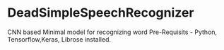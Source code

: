 # DeadSimpleSpeechRecognizer
CNN based Minimal model for recognizing word
Pre-Requisits - Python, Tensorflow,Keras, Librose installed.
